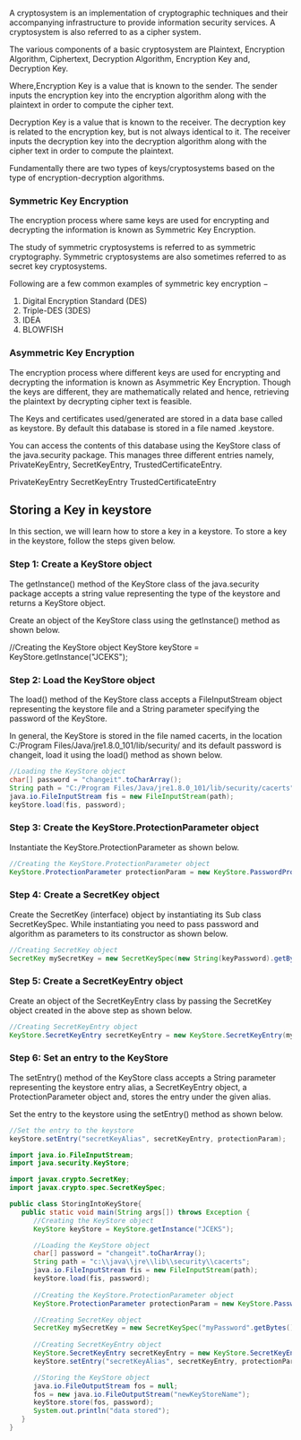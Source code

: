 A cryptosystem is an implementation of cryptographic techniques and their accompanying infrastructure to provide information security services. A cryptosystem is also referred to as a cipher system.

The various components of a basic cryptosystem are Plaintext, Encryption Algorithm, Ciphertext, Decryption Algorithm, Encryption Key and, Decryption Key.

Where,Encryption Key is a value that is known to the sender. The sender inputs the encryption key into the encryption algorithm along with the plaintext in order to compute the cipher text.

Decryption Key is a value that is known to the receiver. The decryption key is related to the encryption key, but is not always identical to it. The receiver inputs the decryption key into the decryption algorithm along with the cipher text in order to compute the plaintext.

Fundamentally there are two types of keys/cryptosystems based on the type of encryption-decryption algorithms.

### Symmetric Key Encryption
The encryption process where same keys are used for encrypting and decrypting the information is known as Symmetric Key Encryption.

The study of symmetric cryptosystems is referred to as symmetric cryptography. Symmetric cryptosystems are also sometimes referred to as secret key cryptosystems.

Following are a few common examples of symmetric key encryption −

1. Digital Encryption Standard (DES)
2. Triple-DES (3DES)
3. IDEA
4. BLOWFISH

### Asymmetric Key Encryption
The encryption process where different keys are used for encrypting and decrypting the information is known as Asymmetric Key Encryption. Though the keys are different, they are mathematically related and hence, retrieving the plaintext by decrypting cipher text is feasible.


The Keys and certificates used/generated are stored in a data base called as keystore. By default this database is stored in a file named .keystore.

You can access the contents of this database using the KeyStore class of the java.security package. This manages three different entries namely, PrivateKeyEntry, SecretKeyEntry, TrustedCertificateEntry.

PrivateKeyEntry
SecretKeyEntry
TrustedCertificateEntry

## Storing a Key in keystore
In this section, we will learn how to store a key in a keystore. To store a key in the keystore, follow the steps given below.

### Step 1: Create a KeyStore object
The getInstance() method of the KeyStore class of the java.security package accepts a string value representing the type of the keystore and returns a KeyStore object.

Create an object of the KeyStore class using the getInstance() method as shown below.

//Creating the KeyStore object
KeyStore keyStore = KeyStore.getInstance("JCEKS");

### Step 2: Load the KeyStore object
The load() method of the KeyStore class accepts a FileInputStream object representing the keystore file and a String parameter specifying the password of the KeyStore.

In general, the KeyStore is stored in the file named cacerts, in the location C:/Program Files/Java/jre1.8.0_101/lib/security/ and its default password is changeit, load it using the load() method as shown below.
```java
//Loading the KeyStore object
char[] password = "changeit".toCharArray();
String path = "C:/Program Files/Java/jre1.8.0_101/lib/security/cacerts";
java.io.FileInputStream fis = new FileInputStream(path);
keyStore.load(fis, password);
```

### Step 3: Create the KeyStore.ProtectionParameter object
Instantiate the KeyStore.ProtectionParameter as shown below.

```java
//Creating the KeyStore.ProtectionParameter object
KeyStore.ProtectionParameter protectionParam = new KeyStore.PasswordProtection(password);
```
### Step 4: Create a SecretKey object
Create the SecretKey (interface) object by instantiating its Sub class SecretKeySpec. While instantiating you need to pass password and algorithm as parameters to its constructor as shown below.

```java
//Creating SecretKey object
SecretKey mySecretKey = new SecretKeySpec(new String(keyPassword).getBytes(), "DSA");

```

### Step 5: Create a SecretKeyEntry object
Create an object of the SecretKeyEntry class by passing the SecretKey object created in the above step as shown below.

```java
//Creating SecretKeyEntry object
KeyStore.SecretKeyEntry secretKeyEntry = new KeyStore.SecretKeyEntry(mySecretKey);
```

### Step 6: Set an entry to the KeyStore
The setEntry() method of the KeyStore class accepts a String parameter representing the keystore entry alias, a SecretKeyEntry object, a ProtectionParameter object and, stores the entry under the given alias.

Set the entry to the keystore using the setEntry() method as shown below.

```java
//Set the entry to the keystore
keyStore.setEntry("secretKeyAlias", secretKeyEntry, protectionParam);
```

```java
import java.io.FileInputStream;
import java.security.KeyStore;

import javax.crypto.SecretKey;
import javax.crypto.spec.SecretKeySpec;

public class StoringIntoKeyStore{
   public static void main(String args[]) throws Exception {
      //Creating the KeyStore object
      KeyStore keyStore = KeyStore.getInstance("JCEKS");

      //Loading the KeyStore object
      char[] password = "changeit".toCharArray();
      String path = "c:\\java\\jre\\lib\\security\\cacerts";
      java.io.FileInputStream fis = new FileInputStream(path);
      keyStore.load(fis, password);
      
      //Creating the KeyStore.ProtectionParameter object
      KeyStore.ProtectionParameter protectionParam = new KeyStore.PasswordProtection(password);

      //Creating SecretKey object
      SecretKey mySecretKey = new SecretKeySpec("myPassword".getBytes(), "DSA");
      
      //Creating SecretKeyEntry object
      KeyStore.SecretKeyEntry secretKeyEntry = new KeyStore.SecretKeyEntry(mySecretKey);
      keyStore.setEntry("secretKeyAlias", secretKeyEntry, protectionParam);

      //Storing the KeyStore object
      java.io.FileOutputStream fos = null;
      fos = new java.io.FileOutputStream("newKeyStoreName");
      keyStore.store(fos, password);
      System.out.println("data stored");
   }
}
```

